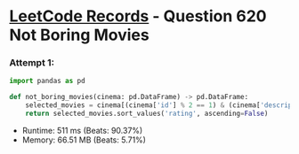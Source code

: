 # [LeetCode Records](../../README.md) - Question 620 Not Boring Movies

### Attempt 1: 
```py
import pandas as pd

def not_boring_movies(cinema: pd.DataFrame) -> pd.DataFrame:
    selected_movies = cinema[(cinema['id'] % 2 == 1) & (cinema['description'] != 'boring')]
    return selected_movies.sort_values('rating', ascending=False)
```
- Runtime: 511 ms (Beats: 90.37%)
- Memory: 66.51 MB (Beats: 5.71%)

<br>
